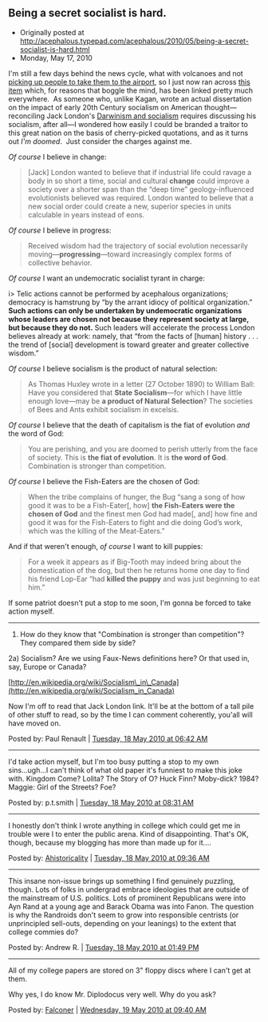 ## Being a secret socialist is hard.

 * Originally posted at http://acephalous.typepad.com/acephalous/2010/05/being-a-secret-socialist-is-hard.html
 * Monday, May 17, 2010

I'm still a few days behind the news cycle, what with volcanoes and not [picking up people to take them to the airport](http://www.michaelberube.com/index.php/weblog/to_put_things_in_perspective/), so I just now ran across [this item](http://directorblue.blogspot.com/2010/05/elena-kagans-thesis-in-90-seconds.html) which, for reasons that boggle the mind, has been linked pretty much everywhere.  As someone who, unlike Kagan, wrote an actual dissertation on the impact of early 20th Century socialism on American thought—reconciling Jack London's [Darwinism and socialism](http://acephalous.typepad.com/acephalous/accelerating-evolution-so.html) requires discussing his socialism, after all—I wondered how easily I could be branded a traitor to this great nation on the basis of cherry-picked quotations, and as it turns out _I'm doomed_.  Just consider the charges against me.

_Of course_ I believe in change:

> [Jack] London wanted to believe that if industrial life could ravage a body in so short a time, social and cultural **change** could improve a society over a shorter span than the “deep time” geology-influenced evolutionists believed was required. London wanted to believe that a new social order could create a new, superior species in units calculable in years instead of eons.

_Of course_ I believe in progress:

> Received wisdom had the trajectory of social evolution necessarily moving—**progressing**—toward increasingly complex forms of collective behavior.

_Of course_ I want an undemocratic socialist tyrant in charge:

i> Telic actions cannot be performed by acephalous organizations; democracy is hamstrung by “by the arrant idiocy of political organization.” **Such actions can only be undertaken by undemocratic organizations whose leaders are chosen not because they represent society at large, but because they do not.** Such leaders will accelerate the process London believes already at work: namely, that “from the facts of [human] history . . . the trend of [social] development is toward greater and greater collective wisdom.”

_Of course_ I believe socialism is the product of natural selection:

> As Thomas Huxley wrote in a letter (27 October 1890) to William Ball: Have you considered that **State Socialism**—for which I have little enough love—may be **a product of Natural Selection**? The societies of Bees and Ants exhibit socialism in excelsis.

_Of course_ I believe that the death of capitalism is the fiat of evolution _and_ the word of God:

> You are perishing, and you are doomed to perish utterly from the face of society. This is **the fiat of evolution**. It is **the word of God**. Combination is stronger than competition.

_Of course_ I believe the Fish-Eaters are the chosen of God:

> When the tribe complains of hunger, the Bug “sang a song of how good it was to be a Fish-Eater[, how] **the Fish-Eaters were the chosen of God** and the finest men God had made[, and] how fine and good it was for the Fish-Eaters to fight and die doing God’s work, which was the killing of the Meat-Eaters.”

And if that weren't enough, _of course_ I want to kill puppies:

> For a week it appears as if Big-Tooth may indeed bring about the domestication of the dog, but then he returns home one day to find his friend Lop-Ear “had **killed the puppy** and was just beginning to eat him.”

If some patriot doesn't put a stop to me soon, I'm gonna be forced to take action myself.
		
* * *

1) How do they know that "Combination is stronger than competition"?  They compared them side by side?

2a) Socialism?  Are we using Faux-News definitions here?  Or that used in, say, Europe or Canada?  

[http://en.wikipedia.org/wiki/Socialism\_in\_Canada](http://en.wikipedia.org/wiki/Socialism_in_Canada)

Now I'm off to read that Jack London link.  It'll be at the bottom of a tall pile of other stuff to read, so by the time I can comment coherently, you'all will have moved on.

Posted by: Paul Renault | [Tuesday, 18 May 2010 at 06:42 AM](http://acephalous.typepad.com/acephalous/2010/05/being-a-secret-socialist-is-hard.html?cid=6a00d8341c2df453ef0133edd7061c970b#comment-6a00d8341c2df453ef0133edd7061c970b)

* * *

I'd take action myself, but I'm too busy putting a stop to my own sins...ugh...I can't think of what old paper it's funniest to make this joke with. Kingdom Come? Lolita? The Story of O? Huck Finn? Moby-dick? 1984? Maggie: Girl of the Streets? Foe?

Posted by: p.t.smith | [Tuesday, 18 May 2010 at 08:31 AM](http://acephalous.typepad.com/acephalous/2010/05/being-a-secret-socialist-is-hard.html?cid=6a00d8341c2df453ef01348108dce9970c#comment-6a00d8341c2df453ef01348108dce9970c)

* * *

I honestly don't think I wrote anything in college which could get me in trouble were I to enter the public arena. Kind of disappointing. That's OK, though, because my blogging has more than made up for it....

Posted by: [Ahistoricality](http://ahistoricality.blogspot.com) | [Tuesday, 18 May 2010 at 09:36 AM](http://acephalous.typepad.com/acephalous/2010/05/being-a-secret-socialist-is-hard.html?cid=6a00d8341c2df453ef0133edd7cc0e970b#comment-6a00d8341c2df453ef0133edd7cc0e970b)

* * *

This insane non-issue brings up something I find genuinely puzzling, though.  Lots of folks in undergrad embrace ideologies that are outside of the mainstream of U.S. politics.  Lots of prominent Republicans were into Ayn Rand at a young age and Barack Obama was into Fanon.  The question is why the Randroids don't seem to grow into responsible centrists (or unprincipled sell-outs, depending on your leanings) to the extent that college commies do?

Posted by: Andrew R. | [Tuesday, 18 May 2010 at 01:49 PM](http://acephalous.typepad.com/acephalous/2010/05/being-a-secret-socialist-is-hard.html?cid=6a00d8341c2df453ef0133eddc65d1970b#comment-6a00d8341c2df453ef0133eddc65d1970b)

* * *

All of my college papers are stored on 3" floppy discs where I can't get at them.

Why yes, I do know Mr. Diplodocus very well.  Why do you ask?

Posted by: [Falconer](http://falconsgyre.blogspot.com) | [Wednesday, 19 May 2010 at 09:40 AM](http://acephalous.typepad.com/acephalous/2010/05/being-a-secret-socialist-is-hard.html?cid=6a00d8341c2df453ef0133edefceb6970b#comment-6a00d8341c2df453ef0133edefceb6970b)

